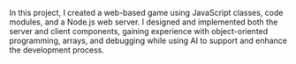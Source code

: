In this project, I created a web-based game using JavaScript classes, code modules, and a Node.js web server. I designed and implemented both the server and client components, gaining experience with object-oriented programming, arrays, and debugging while using AI to support and enhance the development process.








